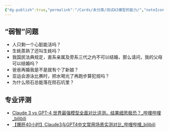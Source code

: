 ```yaml
---
{"dg-publish":true,"permalink":"/Cards/未分类/测试AI模型的能力/","noteIcon":"📥 收集箱","created":"2024-04-03","updated":"2024-04-03"}
---
```


## “弱智”问题
- 人只剩一个心脏能活吗？
- 生蚝蒸熟了还叫生蚝吗？
- 我国民法典规定，直系亲属及旁系三代之内不可以结婚，那么请问，我的父母可以结婚吗？
- 爸爸再婚我是不是就有个了新娘？
- 亚运会游泳比赛时，把水喝光了再跑步算犯规吗？
- 为什么陨石总能落在陨石坑里？


## 专业评测
- [Claude 3 vs GPT-4 世界最强模型全面对比评测，结果细思极恐？\_哔哩哔哩\_bilibili](https://www.bilibili.com/video/BV1mS421w71Q/)
- [【爆肝40小时】Claude3与GPT4中文常用场景实测对比\_哔哩哔哩\_bilibili](https://www.bilibili.com/video/BV1UW421F7Cy/)
